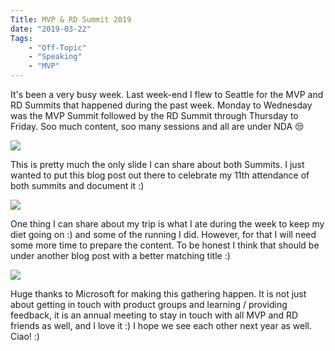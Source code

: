 ```yaml
---
Title: MVP & RD Summit 2019
date: "2019-03-22" 
Tags: 
    - "Off-Topic"
    - "Speaking"
    - "MVP"
---
```


It's been a very busy week. Last week-end I flew to Seattle for the MVP and RD Summits that happened during the past week. Monday to Wednesday was the MVP Summit followed by the RD Summit through Thursday to Friday. Soo much content, soo many sessions and all are under NDA 😒

![](/media/2019/mvp-under-nda.jpg)  

This is pretty much the only slide I can share about both Summits. I just wanted to put this blog post out there to celebrate my 11th attendance of both summits and document it :) 

![](/media/2019/mvp-summit-2019-badge-1024x1024.jpg)  

One thing I can share about my trip is what I ate during the week to keep my diet going on :) and some of the running I did. However, for that I will need some more time to prepare the content. To be honest I think that should be under another blog post with a better matching title :) 

![](/media/2019/rd-summit-2019-1024x768.jpg)  

Huge thanks to Microsoft for making this gathering happen. It is not just about getting in touch with product groups and learning / providing feedback, it is an annual meeting to stay in touch with all MVP and RD friends as well, and I love it :) I hope we see each other next year as well. Ciao! :)